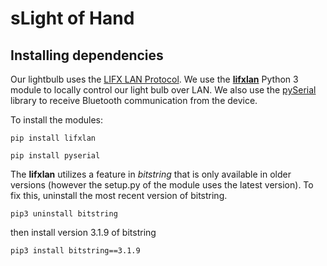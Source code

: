 # sLight of Hand

## Installing dependencies

Our lightbulb uses the [LIFX LAN Protocol](https://lan.developer.lifx.com/). We use the [**lifxlan**](https://github.com/mclarkk/lifxlan) Python 3 module to locally control our light bulb over LAN. We also use the [pySerial](https://pyserial.readthedocs.io/en/latest/) library to receive Bluetooth communication from the device.

To install the modules:

`pip install lifxlan`

`pip install pyserial`

The **lifxlan** utilizes a feature in *bitstring* that is only available in older versions (however the setup.py of the module uses the latest version). To fix this, uninstall the most recent version of bitstring.

`pip3 uninstall bitstring`

then install version 3.1.9 of bitstring

`pip3 install bitstring==3.1.9`
